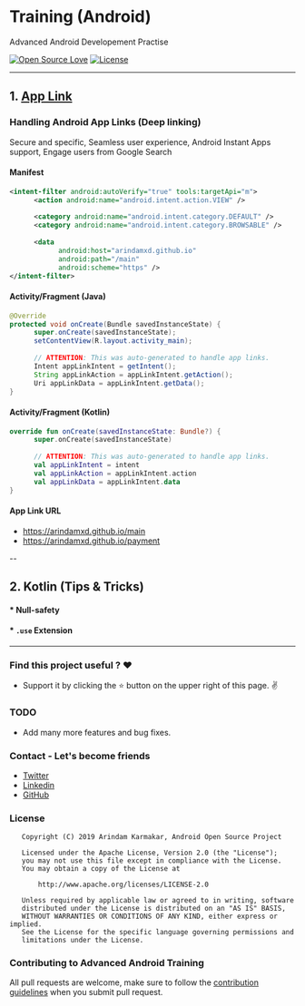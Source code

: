 # Training (Android)

Advanced Android Developement Practise

[![Open Source Love](https://badges.frapsoft.com/os/v1/open-source.svg?v=102)](https://opensource.org/licenses/Apache-2.0)
[![License](https://img.shields.io/badge/license-Apache%202.0-blue.svg)](https://github.com/arindamxd/certification-training/blob/master/LICENSE)

---

## 1. [App Link](https://developer.android.com/training/app-links)

### Handling Android App Links (Deep linking)
Secure and specific, Seamless user experience, Android Instant Apps support, Engage users from Google Search


#### Manifest

```xml
<intent-filter android:autoVerify="true" tools:targetApi="m">
      <action android:name="android.intent.action.VIEW" />
  
      <category android:name="android.intent.category.DEFAULT" />
      <category android:name="android.intent.category.BROWSABLE" />
  
      <data
            android:host="arindamxd.github.io"
            android:path="/main"
            android:scheme="https" />
</intent-filter>
```

#### Activity/Fragment (Java)

```java
@Override
protected void onCreate(Bundle savedInstanceState) {
      super.onCreate(savedInstanceState);
      setContentView(R.layout.activity_main);
      
      // ATTENTION: This was auto-generated to handle app links.
      Intent appLinkIntent = getIntent();
      String appLinkAction = appLinkIntent.getAction();
      Uri appLinkData = appLinkIntent.getData();
}
```

#### Activity/Fragment (Kotlin)

```kotlin
override fun onCreate(savedInstanceState: Bundle?) {
      super.onCreate(savedInstanceState)
      
      // ATTENTION: This was auto-generated to handle app links.
      val appLinkIntent = intent
      val appLinkAction = appLinkIntent.action
      val appLinkData = appLinkIntent.data
}
```

#### App Link URL

* https://arindamxd.github.io/main
* https://arindamxd.github.io/payment

--

## 2. Kotlin (Tips & Tricks)

#### * Null-safety
#### * `.use` Extension

---

### Find this project useful ? :heart:
* Support it by clicking the :star: button on the upper right of this page. :v:

### TODO

* Add many more features and bug fixes.

### Contact - Let's become friends

* [Twitter](https://twitter.com/arindamxd)
* [Linkedin](https://in.linkedin.com/in/arindamxd)
* [GitHub](https://github.com/arindamxd)

### License

```
   Copyright (C) 2019 Arindam Karmakar, Android Open Source Project

   Licensed under the Apache License, Version 2.0 (the "License");
   you may not use this file except in compliance with the License.
   You may obtain a copy of the License at

       http://www.apache.org/licenses/LICENSE-2.0

   Unless required by applicable law or agreed to in writing, software
   distributed under the License is distributed on an "AS IS" BASIS,
   WITHOUT WARRANTIES OR CONDITIONS OF ANY KIND, either express or implied.
   See the License for the specific language governing permissions and
   limitations under the License.
```

### Contributing to Advanced Android Training

All pull requests are welcome, make sure to follow the [contribution guidelines](CONTRIBUTING.md) when you submit pull request.
